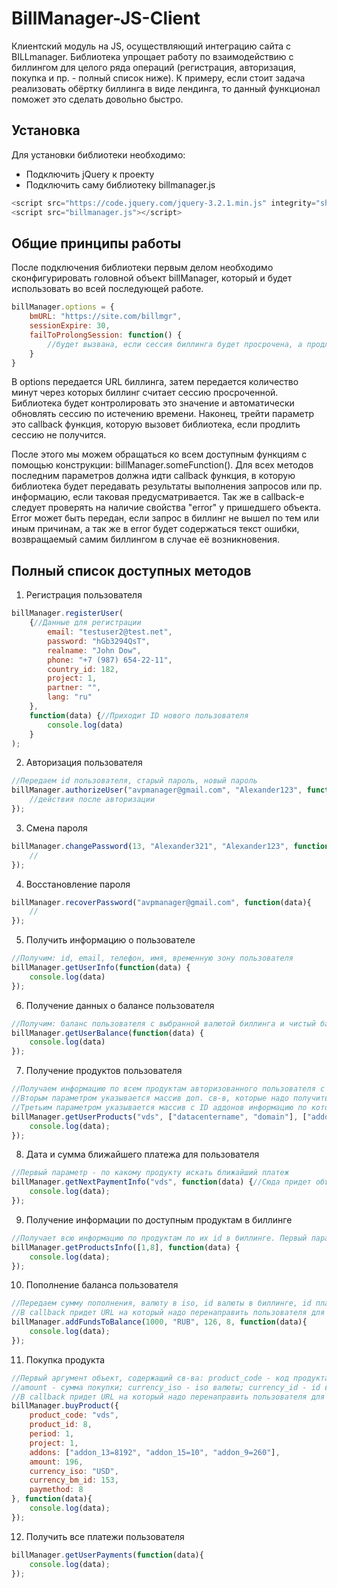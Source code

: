 # BillManager-JS-Client
Клиентский модуль на JS, осуществляющий интеграцию сайта с BILLmanager. Библиотека упрощает работу по взаимодействию с биллингом для целого ряда операций (регистрация, авторизация, покупка и пр. - полный список ниже). К примеру, если стоит задача реализовать обёртку биллинга в виде лендинга, то данный функционал поможет это сделать довольно быстро.

## Установка
Для установки библиотеки необходимо:
* Подключить jQuery к проекту
* Подключить саму библиотеку billmanager.js

``` javascript
<script src="https://code.jquery.com/jquery-3.2.1.min.js" integrity="sha256-hwg4gsxgFZhOsEEamdOYGBf13FyQuiTwlAQgxVSNgt4=" crossorigin="anonymous"></script>
<script src="billmanager.js"></script>
```

## Общие принципы работы
После подключения библиотеки первым делом необходимо сконфигурировать головной объект billManager, который и будет использовать во всей последующей работе.

``` javascript
billManager.options = {
	bmURL: "https://site.com/billmgr",
	sessionExpire: 30,
	failToProlongSession: function() {
		//будет вызвана, если сессия биллинга будет просрочена, а продлить ее не получится. тут можно описать те или иные действия
	}
}
```

В options передается URL биллинга, затем передается количество минут через которых биллинг считает сессию просроченной. Библиотека будет контролировать это значение и автоматически обновлять сессию по истечению времени. Наконец, трейти параметр это callback функция, которую вызовет библиотека, если продлить сессию не получится.

После этого мы можем обращаться ко всем доступным функциям с помощью конструкции: billManager.someFunction(). Для всех методов последним параметров должна идти callback функция, в которую библиотека будет передавать результаты выполнения запросов или пр. информацию, если таковая предусматривается. Так же в callback-е следует проверять на наличие свойства "error" у пришедшего объекта. Error может быть передан, если запрос в биллинг не вышел по тем или иным причинам, а так же в error будет содержаться текст ошибки, возвращаемый самим биллингом в случае её возникновения.

## Полный список доступных методов
1. Регистрация пользователя

``` javascript
billManager.registerUser(
	{//Данные для регистрации
		email: "testuser2@test.net",
		password: "hGb3294QsT",
		realname: "John Dow",
		phone: "+7 (987) 654-22-11",
		country_id: 182,
		project: 1,
		partner: "",
		lang: "ru"
	}, 
	function(data) {//Приходит ID нового пользователя
		console.log(data)
	}
);
```

2. Авторизация пользователя
``` javascript
//Передаем id пользователя, старый пароль, новый пароль
billManager.authorizeUser("avpmanager@gmail.com", "Alexander123", function(data){
	//действия после авторизации
});
```

3. Смена пароля
``` javascript
billManager.changePassword(13, "Alexander321", "Alexander123", function(data){
	//
});
```

4. Восстановление пароля
``` javascript
billManager.recoverPassword("avpmanager@gmail.com", function(data){
	//
});
```

5. Получить информацию о пользователе
``` javascript
//Получим: id, email, телефон, имя, временную зону пользователя
billManager.getUserInfo(function(data) {
	console.log(data)
});
```

6. Получение данных о балансе пользователя
``` javascript
//Получим: баланс пользователя с выбранной валютой биллинга и чистый баланс (одно число)
billManager.getUserBalance(function(data) {
	console.log(data)
});
```

7. Получение продуктов пользователя
``` javascript
//Получаем информацию по всем продуктам авторизованного пользователя с заданным кодом из биллинга (к примеру, soft/vds/и т.п.)
//Вторым параметром указывается массив доп. св-в, которые надо получить, по умолчанию возвращаются: id, наименование, цена, период, дата создания, дата истечения срока, статус услуги
//Третьим параметром указывается массив с ID аддонов информацию по которым необходимо получить
billManager.getUserProducts("vds", ["datacentername", "domain"], ["addon_13", "addon_15", "addon_9"], function(data) {
	console.log(data);
});
```

8. Дата и сумма ближайшего платежа для пользователя
``` javascript
//Первый параметр - по какому продукту искать ближайший платеж
billManager.getNextPaymentInfo("vds", function(data) {//Сюда придет объект со свойствами date и price
	console.log(data);
});
```

9. Получение информации по доступным продуктам в биллинге
``` javascript
//Получает всю информацию по продуктам по их id в биллинге. Первый параметр - массив id
billManager.getProductsInfo([1,8], function(data) {
	console.log(data);
});
```

10. Пополнение баланса пользователя
``` javascript
//Передаем сумму пополнения, валюту в iso, id валюты в биллинге, id платежной системы в биллинге, callback
//В callback придет URL на который надо перенаправить пользователя для осуществления платежа
billManager.addFundsToBalance(1000, "RUB", 126, 8, function(data){
	console.log(data);
});
```

11. Покупка продукта
``` javascript
//Первый аргумент объект, содержащий св-ва: product_code - код продукта из биллинга; product_id - id продукта из биллинга; period - период покупки; project - проект; addons - массив аддонов к продукту, если таковые есть, каждый элемент массива вида addon_X=Y, где X - Id аддона, Y - значения аддона;
//amount - сумма покупки; currency_iso - iso валюты; currency_id - id валюты из биллинга; paymethod - id платежной системы из биллинг.
//В callback придет URL на который надо перенаправить пользователя для оплаты заказа
billManager.buyProduct({
	product_code: "vds",
	product_id: 8,
	period: 1,
	project: 1,
	addons: ["addon_13=8192", "addon_15=10", "addon_9=260"],
	amount: 196,
	currency_iso: "USD",
	currency_bm_id: 153,
	paymethod: 8
}, function(data){
	console.log(data);
});
```

12. Получить все платежи пользователя
``` javascript
billManager.getUserPayments(function(data){
	console.log(data);
});
```